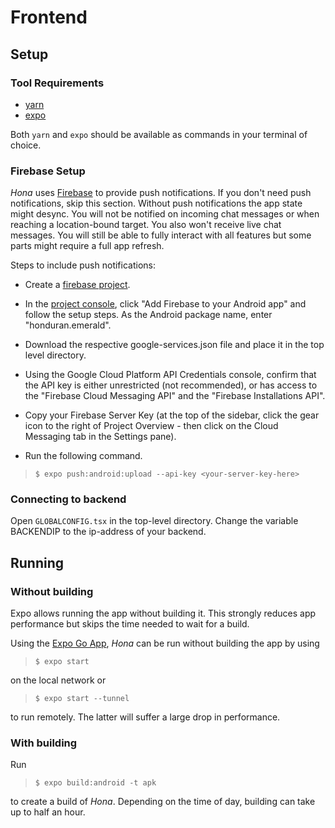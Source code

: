 # Frontend

## Setup
### Tool Requirements

- [yarn](https://yarnpkg.com/)
- [expo](https://docs.expo.io/get-started/installation/)

Both `yarn` and `expo` should be available as commands in your terminal of choice.

### Firebase Setup

*Hona* uses [Firebase](https://firebase.google.com/) to provide push notifications. If you don't need push notifications, skip this section. Without push notifications the app state might desync. You will not be notified on incoming chat messages or when reaching a location-bound target. You also won't receive live chat messages. You will still be able to fully interact with all features but some parts might require a full app refresh.

Steps to include push notifications:
- Create a [firebase project](https://console.firebase.google.com/u/0/).
- In the [project console](https://console.firebase.google.com/u/0/), click "Add Firebase to your Android app" and follow the setup steps. As the Android package name, enter "honduran.emerald".
- Download the respective google-services.json file and place it in the top level directory.
- Using the Google Cloud Platform API Credentials console, confirm that the API key is either unrestricted (not recommended), or has access to the "Firebase Cloud Messaging API" and the "Firebase Installations API".

- Copy your Firebase Server Key (at the top of the sidebar, click the gear icon to the right of Project Overview - then click on the Cloud Messaging tab in the Settings pane).
- Run the following command.
> `$ expo push:android:upload --api-key <your-server-key-here>`

### Connecting to backend

Open `GLOBALCONFIG.tsx` in the top-level directory. Change the variable BACKENDIP to the ip-address of your backend.

## Running

### Without building

Expo allows running the app without building it. This strongly reduces app performance but skips the time needed to wait for a build.

Using the [Expo Go App](https://play.google.com/store/apps/details?id=host.exp.exponent), *Hona* can be run without building the app by using 

> `$ expo start`

on the local network or

> `$ expo start --tunnel`

to run remotely. The latter will suffer a large drop in performance.

### With building

Run

> `$ expo build:android -t apk`

to create a build of *Hona*. Depending on the time of day, building can take up to half an hour.
